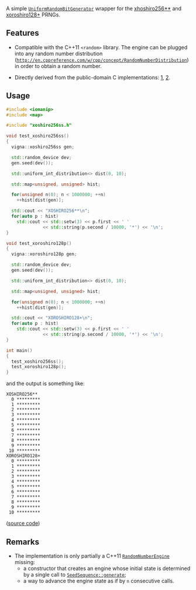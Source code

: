 A simple [`UniformRandomBitGenerator`](https://en.cppreference.com/w/cpp/named_req/UniformRandomBitGenerator) wrapper for the [xhoshiro256**](http://xoshiro.di.unimi.it/) and [xoroshiro128+](http://xoroshiro.di.unimi.it/) PRNGs.

## Features

- Compatible with the C++11 `<random>` library.
  The engine can be plugged into any random number distribution ([`http://en.cppreference.com/w/cpp/concept/RandomNumberDistribution`](http://en.cppreference.com/w/cpp/concept/RandomNumberDistribution)) in order to obtain a random number.

- Directly derived from the public-domain C implementations: [1](http://xoshiro.di.unimi.it/xoshiro256starstar.c), [2](http://xoroshiro.di.unimi.it/xoroshiro128plus.c).

## Usage

```c++
#include <iomanip>
#include <map>

#include "xoshiro256ss.h"

void test_xoshiro256ss()
{
  vigna::xoshiro256ss gen;

  std::random_device dev;
  gen.seed(dev());

  std::uniform_int_distribution<> dist(0, 10);

  std::map<unsigned, unsigned> hist;

  for(unsigned n(0); n < 1000000; ++n)
    ++hist[dist(gen)];

  std::cout << "XOSHIRO256**\n";
  for(auto p : hist)
    std::cout << std::setw(3) << p.first << ' '
              << std::string(p.second / 10000, '*') << '\n';
}

void test_xoroshiro128p()
{
  vigna::xoroshiro128p gen;

  std::random_device dev;
  gen.seed(dev());

  std::uniform_int_distribution<> dist(0, 10);

  std::map<unsigned, unsigned> hist;

  for(unsigned n(0); n < 1000000; ++n)
    ++hist[dist(gen)];

  std::cout << "XOROSHIRO128+\n";
  for(auto p : hist)
    std::cout << std::setw(3) << p.first << ' '
              << std::string(p.second / 10000, '*') << '\n';
}

int main()
{
  test_xoshiro256ss();
  test_xoroshiro128p();
}
```

and the output is something like:

```
XOSHIRO256**
  0 *********
  1 *********
  2 *********
  3 *********
  4 *********
  5 *********
  6 *********
  7 *********
  8 *********
  9 *********
 10 *********
XOROSHIRO128+
  0 *********
  1 *********
  2 *********
  3 *********
  4 *********
  5 *********
  6 *********
  7 *********
  8 *********
  9 *********
 10 *********
```

([source code](https://github.com/morinim/xoshiro256ss/blob/master/example.cc))

## Remarks

- The implementation is only partially a C++11 [`RandomNumberEngine`](https://en.cppreference.com/w/cpp/named_req/RandomNumberEngine) missing:
  - a constructor that creates an engine whose initial state is determined by a single call to [`SeedSequence::generate`](http://en.cppreference.com/w/cpp/concept/SeedSequence);
  - a way to advance the engine state as if by `n` consecutive calls.
